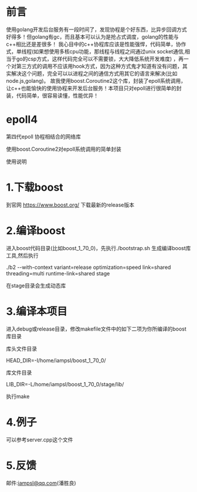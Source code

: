 # 前言
使用golang开发后台服务有一段时间了，发现协程是个好东西，比异步回调方式好得多！但golang有gc，而且基本可以认为是抢占式调度，golang的性能与c++相比还是差很多！
我心目中的c++协程库应该是性能强悍，代码简单，协作式，单线程(如果想使用多核cpu功能，那线程与线程之间通过unix socket通信,相当于go的csp方式，这样代码完全可以不需要锁，大大降低系统开发难度)
，再一个对第三方式的调用不应该用hook方式，因为这种方式鬼才知道有没有问题，其实解决这个问题，完全可以以进程之间的通信方式用其它的语言来解决(比如node.js,golang)。
故我使用boost.Coroutine2这个库，封装了epoll系统调用，让c++也能愉快的使用协程来开发后台服务！本项目只对epoll进行很简单的封装，代码简单，很容易读懂，性能优异！

# epoll4
第四代epoll 协程相结合的网络库

使用boost.Coroutine2对epoll系统调用的简单封装


使用说明

# 1.下载boost

到官网 https://www.boost.org/   下载最新的release版本
# 2.编译boost

进入boost代码目录(比如boost_1_70_0)，先执行./bootstrap.sh 生成编译boost库工具,然后执行

./b2 --with-context variant=release optimization=speed link=shared threading=multi runtime-link=shared stage

在stage目录会生成动态库
# 3.编译本项目

进入debug或release目录，修改makefile文件中的如下二项为你所编译的boost库目录

库头文件目录

HEAD_DIR=-I/home/iampsl/boost_1_70_0/


库文件目录

LIB_DIR=-L/home/iampsl/boost_1_70_0/stage/lib/


执行make
# 4.例子
可以参考server.cpp这个文件
# 5.反馈
邮件:iampsl@qq.com(潘胜良)
